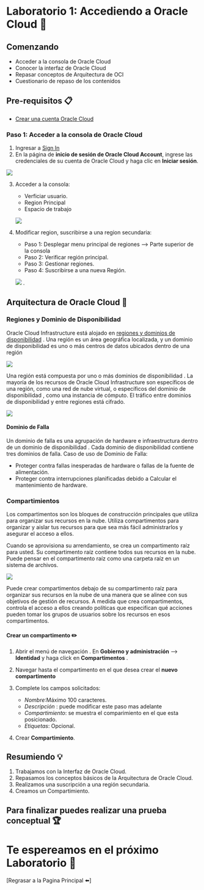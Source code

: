 #  Laboratorio 1: Accediendo a Oracle Cloud  :rocket:

## Comenzando

- Acceder a la consola de Oracle Cloud
- Conocer la interfaz de Oracle Cloud
- Repasar conceptos de Arquitectura de OCI
- Cuestionario de repaso de los contenidos

## Pre-requisitos :clipboard:

- [Crear una cuenta Oracle Cloud](https://www.oracle.com/cloud/free/)

### Paso 1: Acceder a la consola de Oracle Cloud 

1. Ingresar a [Sign In](https://console.us-ashburn-1.oraclecloud.com/)
2. En la página de **inicio de sesión de Oracle Cloud Account**, ingrese las credenciales de su cuenta de Oracle Cloud y haga clic en **Iniciar sesión**.
  
  ![](./imagenes/imagen4.png)

3. Acceder a la consola: 
   - Verficiar usuario.
   - Region Principal
   - Espacio de trabajo 
   
   ![](./imagenes/imagen5.png)

4. Modificar region, suscribirse a una region secundaria:
   - Paso 1: Desplegar menu principal de regiones --> Parte superior de la consola
   - Paso 2: Verificar región principal.
   - Paso 3: Gestionar regiones.
   - Paso 4: Suscribirse a una nueva Región.
   
   ![](./imagenes/imagen6.png)
   .
## Arquitectura de Oracle Cloud :pushpin:

### Regiones y Dominio de Disponibilidad
Oracle Cloud Infrastructure está alojado en [regiones y dominios de disponibilidad](https://docs.cloud.oracle.com/en-us/iaas/Content/General/Concepts/regions.htm) . Una región es un área geográfica localizada, y un dominio de disponibilidad es uno o más centros de datos ubicados dentro de una región

 ![](./Regiones.png)
 
Una región está compuesta por uno o más dominios de disponibilidad . La mayoría de los recursos de Oracle Cloud Infrastructure son específicos de una región, como una red de nube virtual, o específicos del dominio de disponibilidad , como una instancia de cómputo. El tráfico entre dominios de disponibilidad y entre regiones está cifrado.

 ![](./imagenes/imagen7.png)

#### Dominio de Falla
Un dominio de falla es una agrupación de hardware e infraestructura dentro de un dominio de disponibilidad . Cada dominio de disponibilidad contiene tres dominios de falla.
Caso de uso de Dominio de Falla:
- Proteger contra fallas inesperadas de hardware o fallas de la fuente de alimentación.
- Proteger contra interrupciones planificadas debido a Calcular el mantenimiento de hardware.

### Compartimientos
Los compartimentos son los bloques de construcción principales que utiliza para organizar sus recursos en la nube. Utiliza compartimentos para organizar y aislar tus recursos para que sea más fácil administrarlos y asegurar el acceso a ellos.

Cuando se aprovisiona su arrendamiento, se crea un compartimento raíz para usted. Su compartimento raíz contiene todos sus recursos en la nube. Puede pensar en el compartimento raíz como una carpeta raíz en un sistema de archivos.

 ![](./imagenes/imagen8.png)

Puede crear compartimentos debajo de su compartimento raíz para organizar sus recursos en la nube de una manera que se alinee con sus objetivos de gestión de recursos. A medida que crea compartimentos, controla el acceso a ellos creando políticas que especifican qué acciones pueden tomar los grupos de usuarios sobre los recursos en esos compartimentos.

#### Crear un compartimento :pencil2:

1. Abrir el menú de navegación . En **Gobierno y administración** --> **Identidad** y haga click en **Compartimentos** .

2. Navegar hasta el compartimento en el que desea crear el **nuevo compartimento**

3. Complete los campos solicitados:
   - _Nombre_:Máximo 100 caracteres.
   - _Descripción_ : puede modificar este paso mas adelante
   - _Compartimiento_: se muestra el comparimiento en el que esta posicionado.
   - _Etiquetas_: Opcional.
  
 3. Crear **Compartimiento**.
 
 ## Resumiendo :bulb:
1. Trabajamos con la Interfaz de Oracle Cloud.
2. Repasamos los conceptos básicos de la Arquitectura de Oracle Cloud.
3. Realizamos una suscripción a una región secundaria.
4. Creamos un Compartimiento.

## Para finalizar puedes realizar una prueba conceptual :trophy:

# Te espereamos en el próximo Laboratorio  :rocket:

[Regrasar a la Pagina Principal :arrow_left:] 
